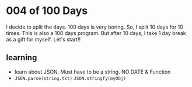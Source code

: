 # 004 of 100 Days

I decide to split the days. 100 days is very boring. So, I split 10 days for 10 times. This is also a 100 days program. But after 10 days, I take 1 day break as a gift for myself. Let's start!!

## learning
- learn about JSON. Must have to be a string. NO DATE & Function
- `JSON.parse(string.txt)` `JSON.stringfy(myObj)`
